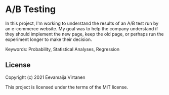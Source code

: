 # A/B Testing

In this project, I'm working to understand the results of an A/B test run by an e-commerce website. My goal was to help the company understand if they should implement the new page, keep the old page, or perhaps run the experiment longer to make their decision.

Keywords: Probability, Statistical Analyses, Regression

## License

Copyright (c) 2021 Eevamaija Virtanen

This project is licensed under the terms of the MIT license.
